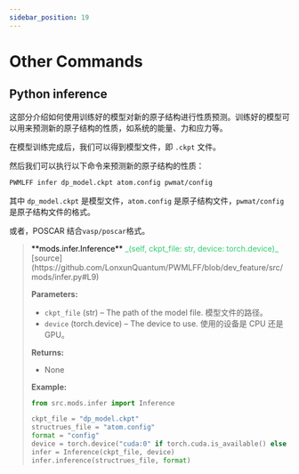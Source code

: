 ```yaml
---
sidebar_position: 19
---
```


# Other Commands

## Python inference

这部分介绍如何使用训练好的模型对新的原子结构进行性质预测。训练好的模型可以用来预测新的原子结构的性质，如系统的能量、力和应力等。

在模型训练完成后，我们可以得到模型文件，即 `.ckpt` 文件。

然后我们可以执行以下命令来预测新的原子结构的性质：

```bash
PWMLFF infer dp_model.ckpt atom.config pwmat/config
```

其中 `dp_model.ckpt` 是模型文件，`atom.config` 是原子结构文件，`pwmat/config` 是原子结构文件的格式。

或者，POSCAR 结合`vasp/poscar`格式。

> <p style={{backgroundColor: '#E5E1EC'}}> <font color='black'>**mods.infer.Inference**</font> <font color='#2ecc71'>_(self, ckpt_file: str, device: torch.device)_</font> 
> [source](https://github.com/LonxunQuantum/PWMLFF/blob/dev_feature/src/mods/infer.py#L9)</p>
>
> **Parameters:**
>
> - `ckpt_file` (str) – The path of the model file. 模型文件的路径。
> - `device` (torch.device) – The device to use. 使用的设备是 CPU 还是 GPU。
>
> **Returns:**
>
> - None
>
> **Example:**
>
> ```python
> from src.mods.infer import Inference
>
> ckpt_file = "dp_model.ckpt"
> structrues_file = "atom.config"
> format = "config"
> device = torch.device("cuda:0" if torch.cuda.is_available() else "cpu")
> infer = Inference(ckpt_file, device)
> infer.inference(structrues_file, format)
> ```
